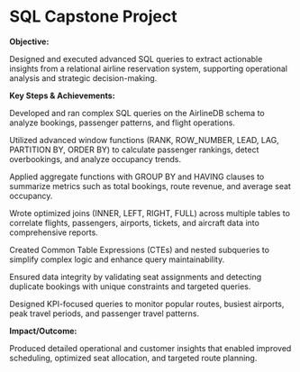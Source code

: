 # SQL Capstone Project
**Objective:**

Designed and executed advanced SQL queries to extract actionable insights from a relational airline reservation system, supporting operational analysis and strategic decision-making.

**Key Steps & Achievements:**

Developed and ran complex SQL queries on the AirlineDB schema to analyze bookings, passenger patterns, and flight operations.

Utilized advanced window functions (RANK, ROW_NUMBER, LEAD, LAG, PARTITION BY, ORDER BY) to calculate passenger rankings, detect overbookings, and analyze occupancy trends.

Applied aggregate functions with GROUP BY and HAVING clauses to summarize metrics such as total bookings, route revenue, and average seat occupancy.

Wrote optimized joins (INNER, LEFT, RIGHT, FULL) across multiple tables to correlate flights, passengers, airports, tickets, and aircraft data into comprehensive reports.

Created Common Table Expressions (CTEs) and nested subqueries to simplify complex logic and enhance query maintainability.

Ensured data integrity by validating seat assignments and detecting duplicate bookings with unique constraints and targeted queries.

Designed KPI-focused queries to monitor popular routes, busiest airports, peak travel periods, and passenger travel patterns.

**Impact/Outcome:**

Produced detailed operational and customer insights that enabled improved scheduling, optimized seat allocation, and targeted route planning.

